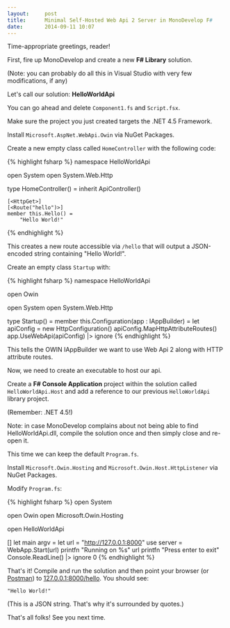 ```yaml
---
layout:     post
title:      Minimal Self-Hosted Web Api 2 Server in MonoDevelop F#
date:       2014-09-11 10:07
---
```


Time-appropriate greetings, reader!

First, fire up MonoDevelop and create a new **F# Library** solution.

(Note: you can probably do all this in Visual Studio with very few modifications, if any)

Let's call our solution: **HelloWorldApi**

You can go ahead and delete `Component1.fs` and `Script.fsx`.

Make sure the project you just created targets the .NET 4.5 Framework.

Install `Microsoft.AspNet.WebApi.Owin` via NuGet Packages.

Create a new empty class called `HomeController` with the following code:

{% highlight fsharp %}
namespace HelloWorldApi

open System
open System.Web.Http

type HomeController() = 
    inherit ApiController()

    [<HttpGet>]
    [<Route("hello")>]
    member this.Hello() =
        "Hello World!"
{% endhighlight %}

This creates a new route accessible via `/hello` that will output a JSON-encoded
string containing "Hello World!".

Create an empty class `Startup` with:

{% highlight fsharp %}
namespace HelloWorldApi

open Owin

open System
open System.Web.Http

type Startup() = 
    member this.Configuration(app : IAppBuilder) = 
        let apiConfig = new HttpConfiguration()
        apiConfig.MapHttpAttributeRoutes()
        app.UseWebApi(apiConfig) |> ignore
{% endhighlight %}

This tells the OWIN IAppBuilder we want to use Web Api 2 along with HTTP attribute routes.

Now, we need to create an executable to host our api.

Create a **F# Console Application** project within the solution called `HelloWorldApi.Host`
and add a reference to our previous `HelloWorldApi` library project.

(Remember: .NET 4.5!)

Note: in case MonoDevelop complains about not being able to find HelloWorldApi.dll,
compile the solution once and then simply close and re-open it.

This time we can keep the default `Program.fs`.

Install `Microsoft.Owin.Hosting` and `Microsoft.Owin.Host.HttpListener` via NuGet Packages.

Modify `Program.fs`:

{% highlight fsharp %}
open System

open Owin
open Microsoft.Owin.Hosting

open HelloWorldApi

[<EntryPoint>]
let main argv = 
    let url = "http://127.0.0.1:8000"
    use server = WebApp.Start<Startup>(url)
    printfn "Running on %s" url
    printfn "Press enter to exit"
    Console.ReadLine() |> ignore
    0
{% endhighlight %}

That's it! Compile and run the solution and then point your browser
(or [Postman](https://chrome.google.com/webstore/detail/postman-rest-client-packa/fhbjgbiflinjbdggehcddcbncdddomop))
to [127.0.0.1:8000/hello](127.0.0.1:8000/hello). You should see:


    "Hello World!"

(This is a JSON string. That's why it's surrounded by quotes.)

That's all folks! See you next time.
